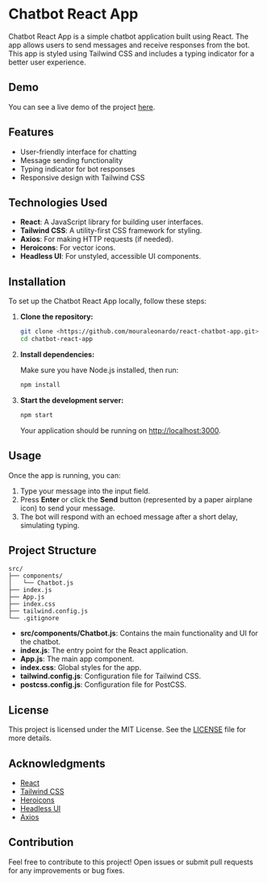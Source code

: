 # Chatbot React App

Chatbot React App is a simple chatbot application built using React. The app allows users to send messages and receive responses from the bot. This app is styled using Tailwind CSS and includes a typing indicator for a better user experience.

## Demo

You can see a live demo of the project [here](https://mouraleonardo.com/chatbotreactapp/).

## Features

- User-friendly interface for chatting
- Message sending functionality
- Typing indicator for bot responses
- Responsive design with Tailwind CSS

## Technologies Used

- **React**: A JavaScript library for building user interfaces.
- **Tailwind CSS**: A utility-first CSS framework for styling.
- **Axios**: For making HTTP requests (if needed).
- **Heroicons**: For vector icons.
- **Headless UI**: For unstyled, accessible UI components.

## Installation

To set up the Chatbot React App locally, follow these steps:

1. **Clone the repository:**

   ```bash
   git clone <https://github.com/mouraleonardo/react-chatbot-app.git>
   cd chatbot-react-app
   ```

2. **Install dependencies:**

   Make sure you have Node.js installed, then run:

   ```bash
   npm install
   ```

3. **Start the development server:**

   ```bash
   npm start
   ```

   Your application should be running on [http://localhost:3000](http://localhost:3000).

## Usage

Once the app is running, you can:

1. Type your message into the input field.
2. Press **Enter** or click the **Send** button (represented by a paper airplane icon) to send your message.
3. The bot will respond with an echoed message after a short delay, simulating typing.

## Project Structure

```
src/
├── components/
│   └── Chatbot.js
├── index.js
├── App.js
├── index.css
├── tailwind.config.js
└── .gitignore
```

- **src/components/Chatbot.js**: Contains the main functionality and UI for the chatbot.
- **index.js**: The entry point for the React application.
- **App.js**: The main app component.
- **index.css**: Global styles for the app.
- **tailwind.config.js**: Configuration file for Tailwind CSS.
- **postcss.config.js**: Configuration file for PostCSS.

## License

This project is licensed under the MIT License. See the [LICENSE](LICENSE) file for more details.

## Acknowledgments

- [React](https://reactjs.org/)
- [Tailwind CSS](https://tailwindcss.com/)
- [Heroicons](https://heroicons.com/)
- [Headless UI](https://headlessui.dev/)
- [Axios](https://axios-http.com/)

## Contribution

Feel free to contribute to this project! Open issues or submit pull requests for any improvements or bug fixes.
